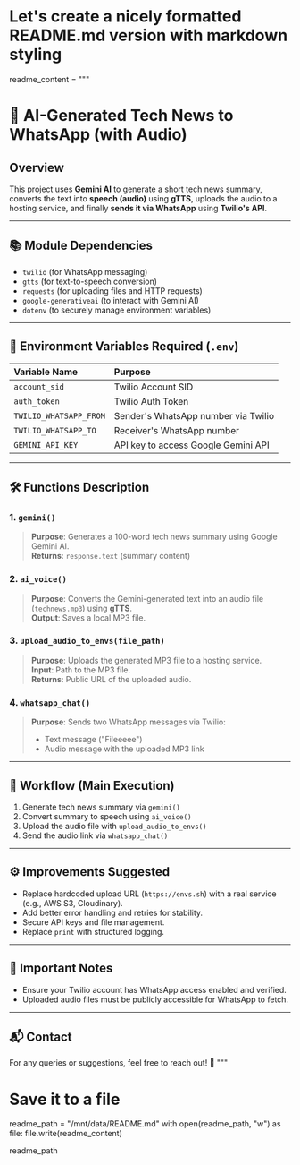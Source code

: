 # Let's create a nicely formatted README.md version with markdown styling

readme_content = """
# 📄 AI-Generated Tech News to WhatsApp (with Audio)

## Overview
This project uses **Gemini AI** to generate a short tech news summary, converts the text into **speech (audio)** using **gTTS**, uploads the audio to a hosting service, and finally **sends it via WhatsApp** using **Twilio's API**.

---

## 📚 Module Dependencies
- `twilio` (for WhatsApp messaging)
- `gtts` (for text-to-speech conversion)
- `requests` (for uploading files and HTTP requests)
- `google-generativeai` (to interact with Gemini AI)
- `dotenv` (to securely manage environment variables)

---

## 🔑 Environment Variables Required (`.env`)
| Variable Name          | Purpose                                      |
|:------------------------|:---------------------------------------------|
| `account_sid`           | Twilio Account SID                          |
| `auth_token`            | Twilio Auth Token                           |
| `TWILIO_WHATSAPP_FROM`  | Sender's WhatsApp number via Twilio         |
| `TWILIO_WHATSAPP_TO`    | Receiver's WhatsApp number                  |
| `GEMINI_API_KEY`        | API key to access Google Gemini API         |

---

## 🛠️ Functions Description

### 1. `gemini()`
> **Purpose**: Generates a 100-word tech news summary using Google Gemini AI.  
> **Returns**: `response.text` (summary content)

### 2. `ai_voice()`
> **Purpose**: Converts the Gemini-generated text into an audio file (`technews.mp3`) using **gTTS**.  
> **Output**: Saves a local MP3 file.

### 3. `upload_audio_to_envs(file_path)`
> **Purpose**: Uploads the generated MP3 file to a hosting service.  
> **Input**: Path to the MP3 file.  
> **Returns**: Public URL of the uploaded audio.

### 4. `whatsapp_chat()`
> **Purpose**: Sends two WhatsApp messages via Twilio:
> - Text message ("Fileeeee")
> - Audio message with the uploaded MP3 link

---

## 🧩 Workflow (Main Execution)

1. Generate tech news summary via `gemini()`
2. Convert summary to speech using `ai_voice()`
3. Upload the audio file with `upload_audio_to_envs()`
4. Send the audio link via `whatsapp_chat()`

---

## ⚙️ Improvements Suggested
- Replace hardcoded upload URL (`https://envs.sh`) with a real service (e.g., AWS S3, Cloudinary).
- Add better error handling and retries for stability.
- Secure API keys and file management.
- Replace `print` with structured logging.

---

## 📌 Important Notes
- Ensure your Twilio account has WhatsApp access enabled and verified.
- Uploaded audio files must be publicly accessible for WhatsApp to fetch.

---

## 📬 Contact
For any queries or suggestions, feel free to reach out! 🚀
"""

# Save it to a file
readme_path = "/mnt/data/README.md"
with open(readme_path, "w") as file:
    file.write(readme_content)

readme_path

